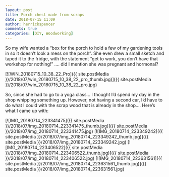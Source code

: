 ```yaml
---
layout: post
title: Porch chest made from scraps
date: 2018-07-15 11:09
author: herrickspencer
comments: true
categories: [DIY, Woodworking]
---
```


So my wife wanted a “box for the porch to hold a few of my gardening tools in so it doesn’t look a mess on the porch”. She even drew a small sketch and taped it to the fridge, with the statement “get to work, you don’t have that workshop for nothing!” …. did I mention she was pregnant and hormonal?

[![WIN_20180715_10_38_22_Pro]({{ site.postMedia }}/2018/07/win_20180715_10_38_22_pro_thumb.jpg)]({{ site.postMedia }}/2018/07/win_20180715_10_38_22_pro.jpg)

So, since she had to go to a yoga class… I thought I’d spend my day in the shop whipping something up. However, not having a second car, I’d have to do what I could with the scrap wood that is already in the shop…. Here’s what I came up with:

[![IMG_20180714_223341475]({{ site.postMedia }}/2018/07/img_20180714_223341475_thumb.jpg)]({{ site.postMedia }}/2018/07/img_20180714_223341475.jpg)
[![IMG_20180714_223349242]({{ site.postMedia }}/2018/07/img_20180714_223349242_thumb.jpg)]({{ site.postMedia }}/2018/07/img_20180714_223349242.jpg)
[![IMG_20180714_223406522]({{ site.postMedia }}/2018/07/img_20180714_223406522_thumb.jpg)]({{ site.postMedia }}/2018/07/img_20180714_223406522.jpg)
[![IMG_20180714_223631561]({{ site.postMedia }}/2018/07/img_20180714_223631561_thumb.jpg)]({{ site.postMedia }}/2018/07/img_20180714_223631561.jpg)